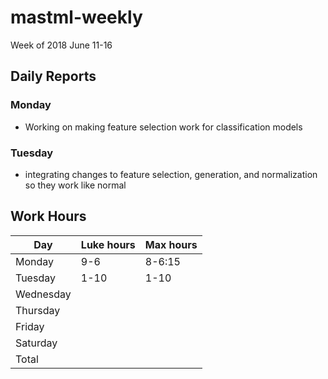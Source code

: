 # mastml-weekly

Week of 2018 June 11-16

## Daily Reports

### Monday
 - Working on making feature selection work for classification models
 
### Tuesday
 - integrating changes to feature selection, generation, and normalization so they work like normal

## Work Hours

Day | Luke hours | Max hours
--- | --- | ---
Monday | 9-6 | 8-6:15
Tuesday | 1-10 | 1-10
Wednesday ||
Thursday |  |
Friday | |
Saturday | |
Total | |
